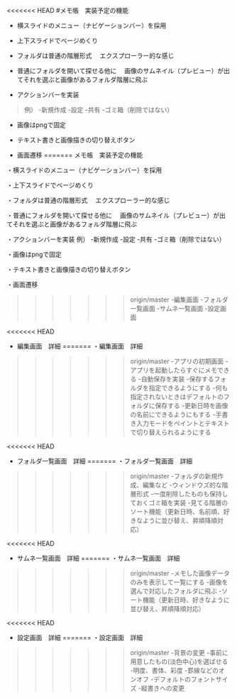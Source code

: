 <<<<<<< HEAD
#メモ帳　実装予定の機能

- 横スライドのメニュー（ナビゲーションバー）を採用

- 上下スライドでベージめくり

- フォルダは普通の階層形式
　エクスプローラー的な感じ

- 普通にフォルダを開いて探せる他に
　画像のサムネイル（プレビュー）が出てそれを選ぶと画像があるフォルダ階層に飛ぶ

- アクションバーを実装
> 例）	-新規作成
>	-設定
>	-共有
>	-ゴミ箱（削除ではない）

- 画像はpngで固定

- テキスト書きと画像描きの切り替えボタン

- 画面遷移
=======
メモ帳　実装予定の機能

・横スライドのメニュー（ナビゲーションバー）を採用

・上下スライドでベージめくり

・フォルダは普通の階層形式
　エクスプローラー的な感じ

・普通にフォルダを開いて探せる他に
　画像のサムネイル（プレビュー）が出てそれを選ぶと画像があるフォルダ階層に飛ぶ

・アクションバーを実装
例）	-新規作成
	-設定
	-共有
	-ゴミ箱（削除ではない）

・画像はpngで固定

・テキスト書きと画像描きの切り替えボタン

・画面遷移
>>>>>>> origin/master
	-編集画面
	-フォルダ一覧画面
	-サムネ一覧画面
	-設定画面

<<<<<<< HEAD
- 編集画面　詳細
=======
・編集画面　詳細
>>>>>>> origin/master
	-アプリの初期画面
	-アプリを起動したらすぐにメモできる
	-自動保存を実装
		-保存するフォルダを指定できるようにする
		-何も指定されないときはデフォルトのフォルダに保存する
	-更新日時を画像の名前にできるようにもする
	-手書き入力モードをペイントとテキストで切り替えられるようにする

<<<<<<< HEAD
- フォルダ一覧画面　詳細
=======
・フォルダ一覧画面　詳細
>>>>>>> origin/master
	-フォルダの新規作成、編集など
	-ウィンドウズ的な階層形式
	-一度削除したものも保持しておくゴミ箱を実装
	-見てる階層のソート機能（更新日時、名前順、好きなように並び替え、昇順降順対応）

<<<<<<< HEAD
- サムネ一覧画面　詳細
=======
・サムネ一覧画面　詳細
>>>>>>> origin/master
	-メモした画像データのみを表示して一覧にする
	-画像を選んで対応したフォルダに飛ぶ
	-ソート機能（更新日時、好きなように並び替え、昇順降順対応）

<<<<<<< HEAD
- 設定画面　詳細
=======
・設定画面　詳細
>>>>>>> origin/master
	-背景の変更
		-事前に用意したもの(淡色中心)を選ばせる
		-明度、書体、彩度
		-罫線などのオンオフ
	-デフォルトのフォントサイズ
	-縦書きへの変更
